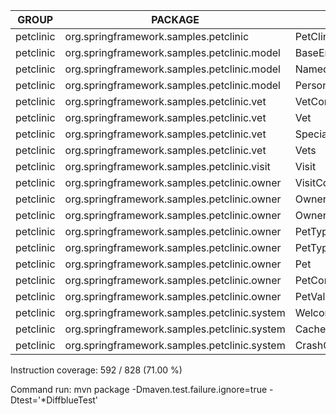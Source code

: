 GROUP | PACKAGE | CLASS | INSTRUCTION_MISSED | INSTRUCTION_COVERED | BRANCH_MISSED | BRANCH_COVERED | LINE_MISSED | LINE_COVERED | COMPLEXITY_MISSED | COMPLEXITY_COVERED | METHOD_MISSED | METHOD_COVERED
--- | --- | --- | --- | --- | --- | --- | --- | --- | --- | --- | --- | ---
petclinic | org.springframework.samples.petclinic | PetClinicApplication | 5 | 3 | 0 | 0 | 2 | 1 | 1 | 1 | 1 | 1
petclinic | org.springframework.samples.petclinic.model | BaseEntity | 0 | 17 | 0 | 2 | 0 | 5 | 0 | 5 | 0 | 4
petclinic | org.springframework.samples.petclinic.model | NamedEntity | 3 | 10 | 0 | 0 | 1 | 4 | 1 | 3 | 1 | 3
petclinic | org.springframework.samples.petclinic.model | Person | 0 | 17 | 0 | 0 | 0 | 7 | 0 | 5 | 0 | 5
petclinic | org.springframework.samples.petclinic.vet | VetController | 37 | 0 | 0 | 0 | 10 | 0 | 3 | 0 | 3 | 0
petclinic | org.springframework.samples.petclinic.vet | Vet | 0 | 45 | 1 | 1 | 0 | 12 | 1 | 6 | 0 | 6
petclinic | org.springframework.samples.petclinic.vet | Specialty | 0 | 3 | 0 | 0 | 0 | 1 | 0 | 1 | 0 | 1
petclinic | org.springframework.samples.petclinic.vet | Vets | 0 | 14 | 1 | 1 | 0 | 4 | 1 | 2 | 0 | 2
petclinic | org.springframework.samples.petclinic.visit | Visit | 0 | 27 | 0 | 0 | 0 | 12 | 0 | 7 | 0 | 7
petclinic | org.springframework.samples.petclinic.owner | VisitController | 8 | 43 | 1 | 1 | 3 | 13 | 2 | 4 | 1 | 4
petclinic | org.springframework.samples.petclinic.owner | Owner | 56 | 85 | 8 | 4 | 11 | 26 | 6 | 14 | 1 | 13
petclinic | org.springframework.samples.petclinic.owner | OwnerController | 53 | 91 | 6 | 4 | 11 | 25 | 5 | 9 | 0 | 9
petclinic | org.springframework.samples.petclinic.owner | PetType | 0 | 3 | 0 | 0 | 0 | 1 | 0 | 1 | 0 | 1
petclinic | org.springframework.samples.petclinic.owner | PetTypeFormatter | 14 | 30 | 2 | 2 | 2 | 8 | 2 | 3 | 0 | 3
petclinic | org.springframework.samples.petclinic.owner | Pet | 5 | 66 | 1 | 1 | 1 | 21 | 1 | 11 | 0 | 11
petclinic | org.springframework.samples.petclinic.owner | PetController | 28 | 92 | 6 | 4 | 6 | 26 | 5 | 9 | 0 | 9
petclinic | org.springframework.samples.petclinic.owner | PetValidator | 0 | 41 | 0 | 8 | 0 | 11 | 0 | 7 | 0 | 3
petclinic | org.springframework.samples.petclinic.system | WelcomeController | 0 | 5 | 0 | 0 | 0 | 2 | 0 | 2 | 0 | 2
petclinic | org.springframework.samples.petclinic.system | CacheConfiguration | 19 | 0 | 0 | 0 | 5 | 0 | 4 | 0 | 4 | 0
petclinic | org.springframework.samples.petclinic.system | CrashController | 8 | 0 | 0 | 0 | 2 | 0 | 2 | 0 | 2 | 0

Instruction coverage: 592 / 828 (71.00 %)

Command run: mvn package -Dmaven.test.failure.ignore=true -Dtest='*DiffblueTest'
